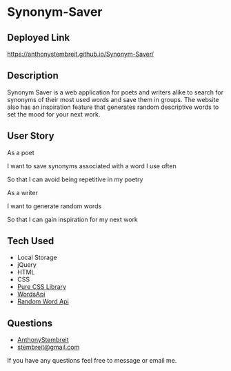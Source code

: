 # Synonym-Saver

## Deployed Link 
https://anthonystembreit.github.io/Synonym-Saver/

## Description 
Synonym Saver is a web application for poets and writers alike to search for synonyms of their most used words and save them in groups. The website also has an inspiration feature that generates random descriptive words to set the mood for your next work. 

## User Story 
As a poet


I want to save synonyms associated with a word I use often


So that I can avoid being repetitive in my poetry 


As a writer


I want to generate random words


So that I can gain inspiration for my next work

## Tech Used
* Local Storage
* jQuery
* HTML
* CSS
* [Pure CSS Library](https://purecss.io/)
* [WordsApi](https://www.wordsapi.com/)
* [Random Word Api](https://random-word-form.herokuapp.com/random/adjective)

## Questions
* [AnthonyStembreit](https://github.com/AnthonyStembreit)
* stembreit@gmail.com
        
 If you have any questions feel free to message or email me.

